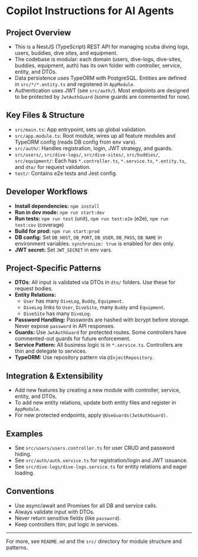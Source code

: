 # Copilot Instructions for AI Agents

## Project Overview
- This is a NestJS (TypeScript) REST API for managing scuba diving logs, users, buddies, dive sites, and equipment.
- The codebase is modular: each domain (users, dive-logs, dive-sites, buddies, equipment, auth) has its own folder with controller, service, entity, and DTOs.
- Data persistence uses TypeORM with PostgreSQL. Entities are defined in `src/*/*.entity.ts` and registered in `AppModule`.
- Authentication uses JWT (see `src/auth/`). Most endpoints are designed to be protected by `JwtAuthGuard` (some guards are commented for now).

## Key Files & Structure
- `src/main.ts`: App entrypoint, sets up global validation.
- `src/app.module.ts`: Root module, wires up all feature modules and TypeORM config (reads DB config from env vars).
- `src/auth/`: Handles registration, login, JWT strategy, and guards.
- `src/users/`, `src/dive-logs/`, `src/dive-sites/`, `src/buddies/`, `src/equipment/`: Each has `*.controller.ts`, `*.service.ts`, `*.entity.ts`, and `dto/` for request validation.
- `test/`: Contains e2e tests and Jest config.

## Developer Workflows
- **Install dependencies:** `npm install`
- **Run in dev mode:** `npm run start:dev`
- **Run tests:** `npm run test` (unit), `npm run test:e2e` (e2e), `npm run test:cov` (coverage)
- **Build for prod:** `npm run start:prod`
- **DB config:** Set `DB_HOST`, `DB_PORT`, `DB_USER`, `DB_PASS`, `DB_NAME` in environment variables. `synchronize: true` is enabled for dev only.
- **JWT secret:** Set `JWT_SECRET` in env vars.

## Project-Specific Patterns
- **DTOs**: All input is validated via DTOs in `dto/` folders. Use these for request bodies.
- **Entity Relations:**
  - `User` has many `DiveLog`, `Buddy`, `Equipment`.
  - `DiveLog` links to `User`, `DiveSite`, many `Buddy` and `Equipment`.
  - `DiveSite` has many `DiveLog`.
- **Password Handling:** Passwords are hashed with bcrypt before storage. Never expose `password` in API responses.
- **Guards:** Use `JwtAuthGuard` for protected routes. Some controllers have commented-out guards for future enforcement.
- **Service Pattern:** All business logic is in `*.service.ts`. Controllers are thin and delegate to services.
- **TypeORM:** Use repository pattern via `@InjectRepository`.

## Integration & Extensibility
- Add new features by creating a new module with controller, service, entity, and DTOs.
- To add new entity relations, update both entity files and register in `AppModule`.
- For new protected endpoints, apply `@UseGuards(JwtAuthGuard)`.

## Examples
- See `src/users/users.controller.ts` for user CRUD and password hiding.
- See `src/auth/auth.service.ts` for registration/login and JWT issuance.
- See `src/dive-logs/dive-logs.service.ts` for entity relations and eager loading.

## Conventions
- Use async/await and Promises for all DB and service calls.
- Always validate input with DTOs.
- Never return sensitive fields (like `password`).
- Keep controllers thin; put logic in services.

---

For more, see `README.md` and the `src/` directory for module structure and patterns.
